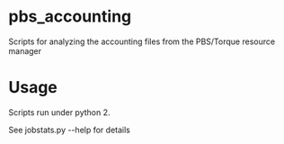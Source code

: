 # pbs_accounting
Scripts for analyzing the accounting files from the PBS/Torque resource manager

# Usage
Scripts run under python 2. 

See jobstats.py --help for details

